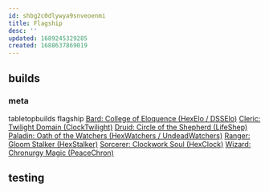 ```yaml
---
id: shbg2c0dlywya9snveoenmi
title: Flagship
desc: ''
updated: 1689245329285
created: 1688637869019
---
```


## builds
### meta
tabletopbuilds
flagship
[Bard: College of Eloquence (HexElo / DSSElo)](https://tabletopbuilds.com/flagship-build-college-of-eloquence-bard/)
[Cleric: Twilight Domain (ClockTwilight)](https://tabletopbuilds.com/flagship-build-twilight-domain-cleric/)
[Druid: Circle of the Shepherd (LifeShep)](https://tabletopbuilds.com/flagship-build-shepherd-druid/)
[Paladin: Oath of the Watchers (HexWatchers / UndeadWatchers)](https://tabletopbuilds.com/flagship-build-oath-of-the-watchers-paladin/)
[Ranger: Gloom Stalker (HexStalker)](https://tabletopbuilds.com/flagship-build-gloom-stalker-ranger/)
[Sorcerer: Clockwork Soul (HexClock)](https://tabletopbuilds.com/flagship-build-clockwork-soul-sorcerer/)
[Wizard: Chronurgy Magic (PeaceChron)](https://tabletopbuilds.com/flagship-build-chronurgy-magic-wizard/)

## testing
